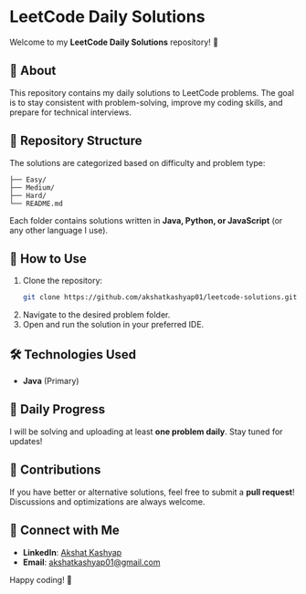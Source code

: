 # LeetCode Daily Solutions

Welcome to my **LeetCode Daily Solutions** repository! 🚀

## 📌 About
This repository contains my daily solutions to LeetCode problems. The goal is to stay consistent with problem-solving, improve my coding skills, and prepare for technical interviews.

## 📂 Repository Structure
The solutions are categorized based on difficulty and problem type:

```
├── Easy/
├── Medium/
├── Hard/
└── README.md
```

Each folder contains solutions written in **Java, Python, or JavaScript** (or any other language I use).

## 🚀 How to Use

1. Clone the repository:
   ```sh
   git clone https://github.com/akshatkashyap01/leetcode-solutions.git
   ```
2. Navigate to the desired problem folder.
3. Open and run the solution in your preferred IDE.

## 🛠 Technologies Used

- **Java** (Primary)

## 📅 Daily Progress

I will be solving and uploading at least **one problem daily**. Stay tuned for updates!

## 🤝 Contributions

If you have better or alternative solutions, feel free to submit a **pull request**! Discussions and optimizations are always welcome.

## 🔗 Connect with Me

- **LinkedIn**: [Akshat Kashyap](https://www.linkedin.com/in/akshat-kashyap-659a611a8/)
- **Email**: akshatkashyap01@gmail.com

Happy coding! 🎯

